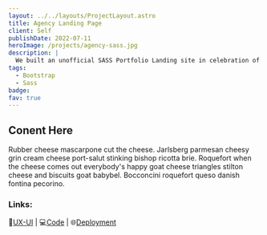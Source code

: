 ```yaml
---
layout: ../../layouts/ProjectLayout.astro
title: Agency Landing Page
client: Self
publishDate: 2022-07-11
heroImage: /projects/agency-sass.jpg
description: |
  We built an unofficial SASS Portfolio Landing site in celebration of NASA’s Perseverance Rover.
tags:
  - Bootstrap
  - Sass
badge: 
fav: true
---
```


## Conent Here

Rubber cheese mascarpone cut the cheese. Jarlsberg parmesan cheesy grin cream cheese port-salut stinking bishop ricotta brie. Roquefort when the cheese comes out everybody's happy goat cheese triangles stilton cheese and biscuits goat babybel. Bocconcini roquefort queso danish fontina pecorino.

### Links:

🎨<a href="https://www.figma.com/file/PmXjfvpecnOoKLtsW8q90Q/JuniorPool" target="_blank">UX-UI</a> |
💻<a href="http://example.com/" target="_blank">Code</a> |
🌐<a href="http://example.com/" target="_blank">Deployment</a>
